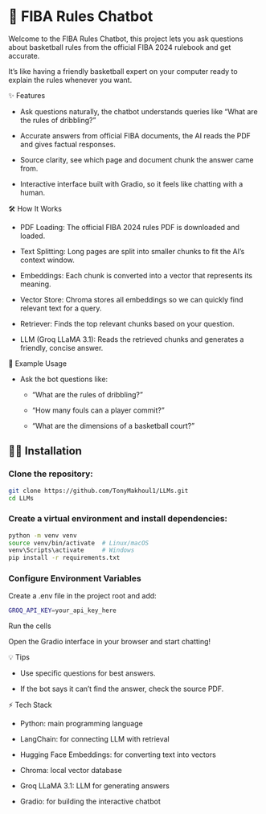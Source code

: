 # 🏀 FIBA Rules Chatbot

Welcome to the FIBA Rules Chatbot, this project lets you ask questions about basketball rules from the official FIBA 2024 rulebook and get accurate.

It’s like having a friendly basketball expert on your computer ready to explain the rules whenever you want.

✨ Features

- Ask questions naturally, the chatbot understands queries like “What are the rules of dribbling?”

- Accurate answers from official FIBA documents, the AI reads the PDF and gives factual responses.

- Source clarity, see which page and document chunk the answer came from.

- Interactive interface built with Gradio, so it feels like chatting with a human.

🛠 How It Works

- PDF Loading: The official FIBA 2024 rules PDF is downloaded and loaded.

- Text Splitting: Long pages are split into smaller chunks to fit the AI’s context window.

- Embeddings: Each chunk is converted into a vector that represents its meaning.

- Vector Store: Chroma stores all embeddings so we can quickly find relevant text for a query.

- Retriever: Finds the top relevant chunks based on your question.

- LLM (Groq LLaMA 3.1): Reads the retrieved chunks and generates a friendly, concise answer.

🎯 Example Usage

- Ask the bot questions like:

  - “What are the rules of dribbling?”

  - “How many fouls can a player commit?”

  - “What are the dimensions of a basketball court?”

## 🧑‍💻 Installation

### Clone the repository:

```bash
git clone https://github.com/TonyMakhoul1/LLMs.git
cd LLMs
```

### Create a virtual environment and install dependencies:
```bash
python -m venv venv
source venv/bin/activate  # Linux/macOS
venv\Scripts\activate     # Windows
pip install -r requirements.txt
```
### Configure Environment Variables

Create a .env file in the project root and add:
```bash
GROQ_API_KEY=your_api_key_here
```

Run the cells

Open the Gradio interface in your browser and start chatting!

💡 Tips

- Use specific questions for best answers.

- If the bot says it can’t find the answer, check the source PDF.

⚡ Tech Stack

- Python: main programming language

- LangChain: for connecting LLM with retrieval

- Hugging Face Embeddings: for converting text into vectors

- Chroma: local vector database

- Groq LLaMA 3.1: LLM for generating answers

- Gradio: for building the interactive chatbot
